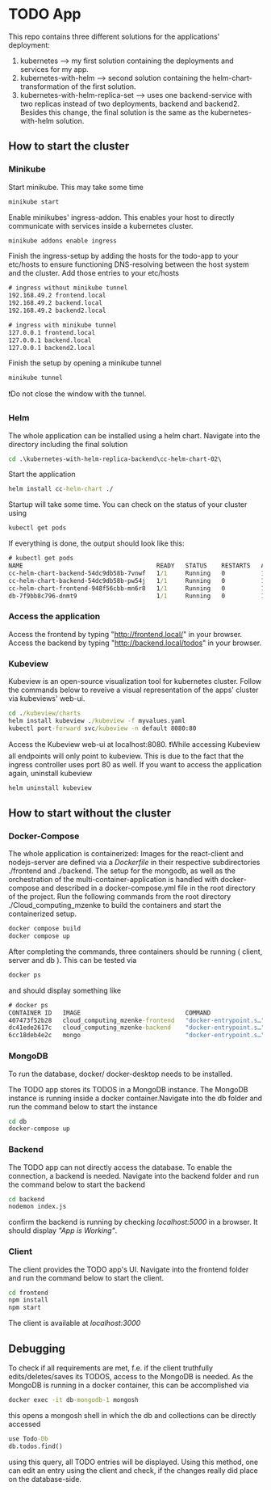 # TODO App 

This repo contains three different solutions for the applications' deployment:  
1. kubernetes
    --> my first solution containing the deployments and services for my app. 
2. kubernetes-with-helm 
    --> second solution containing the helm-chart-transformation of the first solution. 
3. kubernetes-with-helm-replica-set 
    --> uses one backend-service with two replicas instead of two deployments, backend and backend2. Besides this change, the final solution is the same as the kubernetes-with-helm solution. 

## How to start the cluster 

### Minikube 
Start minikube. This may take some time 
```cmd
minikube start 
```
Enable minikubes' ingress-addon. This enables your host to directly communicate with services inside a kubernetes cluster. 
```cmd
minikube addons enable ingress 
```
Finish the ingress-setup by adding the hosts for the todo-app to your etc/hosts to ensure functioning DNS-resolving between the host system and the cluster. Add those entries to your etc/hosts 
```txt
# ingress without minikube tunnel 
192.168.49.2 frontend.local
192.168.49.2 backend.local
192.168.49.2 backend2.local

# ingress with minikube tunnel 
127.0.0.1 frontend.local
127.0.0.1 backend.local
127.0.0.1 backend2.local
```
Finish the setup by opening a minikube tunnel
```cmd
minikube tunnel
```
❗Do not close the window with the tunnel. 

### Helm 

The whole application can be installed using a helm chart. Navigate into the directory including the final solution
```cmd
cd .\kubernetes-with-helm-replica-backend\cc-helm-chart-02\
```
Start the application
```cmd
helm install cc-helm-chart ./
```
Startup will take some time. You can check on the status of your cluster using 
```cmd
kubectl get pods 
```
If everything is done, the output should look like this: 
```cmd
# kubectl get pods
NAME                                     READY   STATUS    RESTARTS   AGE
cc-helm-chart-backend-54dc9db58b-7vnwf   1/1     Running   0          108m
cc-helm-chart-backend-54dc9db58b-pw54j   1/1     Running   0          108m
cc-helm-chart-frontend-948f56cbb-mn6r8   1/1     Running   0          108m
db-7f9bb8c796-dnmt9                      1/1     Running   0          108m
```

### Access the application 
Access the frontend by typing "http://frontend.local/" in your browser. 
Access the backend by typing "http://backend.local/todos" in your browser. 

### Kubeview 
Kubeview is an open-source visualization tool for kubernetes cluster. Follow the commands below to reveive a visual representation of the apps' cluster via kubeviews' web-ui. 
```cmd
cd ./kubeview/charts
helm install kubeview ./kubeview -f myvalues.yaml
kubectl port-forward svc/kubeview -n default 8080:80
```
Access the Kubeview web-ui at localhost:8080. 
❗While accessing Kubeview all endpoints will only point to kubeview. This is due to the fact that the ingress controller uses port 80 as well. 
If you want to access the application again, uninstall kubeview 
```cmd
helm uninstall kubeview 
```

## How to start without the cluster

### Docker-Compose 
The whole application is containerized: Images for the react-client and nodejs-server are defined via a *Dockerfile* in their respective subdirectories ./frontend and ./backend. The setup for the mongodb, as well as the orchestration of the multi-container-application is handled with docker-compose and described in a docker-compose.yml file in the root directory of the project. Run the following commands from the root directory ./Cloud_computing_mzenke to build the containers and start the containerized setup. 

```cmd
docker compose build 
docker compose up 
```

After completing the commands, three containers should be running ( client, server and db ). This can be tested via 
```cmd
docker ps 
```
and should display something like
```cmd
# docker ps
CONTAINER ID   IMAGE                             COMMAND                  CREATED          STATUS          PORTS                      NAMES
407473f52b28   cloud_computing_mzenke-frontend   "docker-entrypoint.s…"   14 minutes ago   Up 14 minutes   0.0.0.0:3000->3000/tcp     cloud_computing_mzenke-frontend-1
dc41ede2617c   cloud_computing_mzenke-backend    "docker-entrypoint.s…"   14 minutes ago   Up 14 minutes   0.0.0.0:5000->5000/tcp     cloud_computing_mzenke-backend-1
6cc18deb4e2c   mongo                             "docker-entrypoint.s…"   14 minutes ago   Up 14 minutes   0.0.0.0:27017->27017/tcp   db
```

### MongoDB 

To run the database, docker/ docker-desktop needs to be installed. 

The TODO app stores its TODOS in a MongoDB instance. The MongoDB instance is running inside 
a docker container.Navigate into the db folder and run the command below to start the instance 
```cmd
cd db 
docker-compose up 
```

### Backend 

The TODO app can not directly access the database. To enable the connection, a 
backend is needed. Navigate into the backend folder and run the command below to start the backend 
```cmd
cd backend 
nodemon index.js
```
confirm the backend is running by checking *localhost:5000* in a browser. It should 
display *"App is Working"*. 

### Client 

The client provides the TODO app's UI. Navigate into the frontend folder and run the command below 
to start the client. 
```cmd
cd frontend 
npm install 
npm start
```
The client is available at *localhost:3000* 

## Debugging  

To check if all requirements are met, f.e. if the client truthfully edits/deletes/saves its TODOS, 
access to the MongoDB is needed. As the MongoDB is running in a docker container, this can be accomplished via 
```cmd 
docker exec -it db-mongodb-1 mongosh
```
this opens a mongosh shell in which the db and collections can be directly accessed 
```cmd
use Todo-Db
db.todos.find()
```
using this query, all TODO entries will be displayed. Using this method, one can edit an entry using the client and check, if 
the changes really did place on the database-side. 
